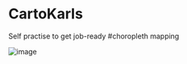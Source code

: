 # CartoKarls
Self practise to get job-ready
#choropleth mapping

![image](https://user-images.githubusercontent.com/38970123/194777578-902d0cc8-8be3-4642-bb88-d7ac3b0bfda0.png)
